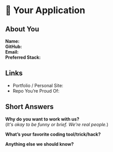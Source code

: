 # 👋 Your Application

## About You
**Name:**  
**GitHub:**  
**Email:**  
**Preferred Stack:**  

## Links
- Portfolio / Personal Site:
- Repo You’re Proud Of:

## Short Answers
**Why do you want to work with us?**  
(*It's okay to be funny or brief. We're real people.*)

**What’s your favorite coding tool/trick/hack?**

**Anything else we should know?**
